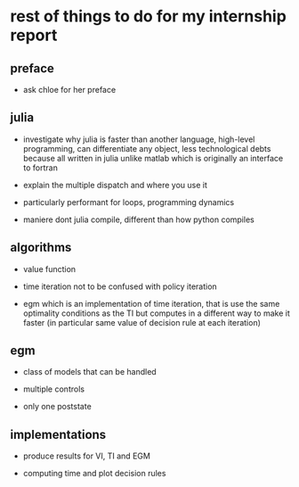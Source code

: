 
# rest of things to do for my internship report

## preface 
- ask chloe for her preface

## julia
- investigate why julia is faster than another language, high-level programming, can differentiate any object, less technological debts because all written in julia unlike matlab which is originally an interface to fortran

- explain the multiple dispatch and where you use it 

- particularly performant for loops, programming dynamics

- maniere dont julia compile, different than how python compiles 

## algorithms
- value function

- time iteration not to be confused with policy iteration 

- egm which is an implementation of time iteration, that is use the same optimality conditions as the TI but computes in a different way to make it faster (in particular same value of decision rule at each iteration)

## egm 
- class of models that can be handled 
  
- multiple controls

- only one poststate

## implementations 
- produce results for VI, TI and EGM

- computing time and plot decision rules 